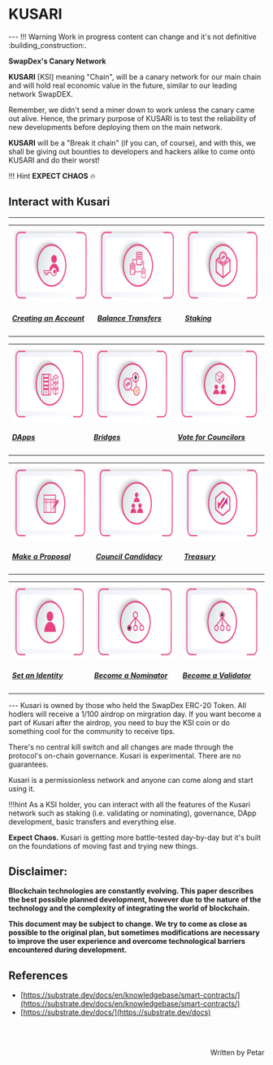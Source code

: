 
<h1><b>KUSARI</b></h1>
---
!!! Warning
    Work in progress content can change and it's not definitive :building_construction:.

**SwapDex's Canary Network**

**KUSARI** [KSI] meaning "Chain", will be a canary network for our main chain and will hold real economic value in the future, similar to our leading network SwapDEX.

Remember, we didn't send a miner down to work unless the canary came out alive. Hence, the primary purpose of KUSARI is to test the reliability of new developments before deploying them on the main network.

**KUSARI** will be a "Break it chain" (if you can, of course), and with this, we shall be giving out bounties to developers and hackers alike to come onto KUSARI and do their worst! 

!!! Hint
    **EXPECT CHAOS** :fire:


## **Interact with Kusari**
---
<table class = "table">
<link rel="stylesheets" type="text/css" href="extra.css">
    <tr>
        <td>
            <a href="/what-to-try/account-generation/">
                <img src="assets/swapdex-docs-creating-an-account.png" alt="Drawing" width="300" height="150">
                    <div class="cards-body">
                        <h5>Creating an Account</h5>
                    </div>
            </a>
        </td>
        <td>
            <a href="/get-started/transfer-balances/">
                <img src="/assets/swapdex-docs-balance-transfers.png" alt="Drawing" width="300" height="150">
                    <div class="cards-body">
                        <h5>Balance Transfers</h5>
                    </div>
            </a>
        </td>
        <td>
            <a href="what-to-try/nominator/">
                <img class="guide-image" src="/assets/swapdex-docs-staking.png" alt="Drawing" width="300" height="150">
                    <div class="cards-body">
                        <h5>Staking</h5>
                    </div>
            </a>
        </td>
    </tr>
</table>

<table class = "table">
<link rel="stylesheets" type="text/css" href="extra.css">
    <tr>
        <td>
            <a href="/dev-guides/">
                <img src="assets/swapdex-docs-dapps.png" alt="Drawing" width="300" height="150">
                    <div class="cards-body">
                        <h5>DApps</h5>
                    </div>
            </a>
        </td>
        <td>
            <a href="/docs/learn-balance-transfers">
                <img src="/assets/swapdex-docs-bridge.png" alt="Drawing" width="300" height="150">
                    <div class="cards-body">
                        <h5>Bridges</h5>
                    </div>
            </a>
        </td>
        <td>
            <a href="/what-to-try/democracy/">
                <img class="guide-image" src="/assets/swapdex-docs-vote-for-councilors.png" alt="Drawing" width="300" height="150">
                    <div class="cards-body">
                        <h5>Vote for Councilors</h5>
                    </div>
            </a>
        </td>
    </tr>
</table>

<table class = "table">
<link rel="stylesheets" type="text/css" href="extra.css">
    <tr>
        <td>
            <a href="/what-to-try/democracy/">
                <img src="assets/swapdex-docs-proposal.png" alt="Drawing" width="300" height="150">
                    <div class="cards-body">
                        <h5>Make a Proposal</h5>
                    </div>
            </a>
        </td>
        <td>
            <a href="/what-to-try/democracy/">
                <img src="/assets/swapdex-docs-council-candidacy.png" alt="Drawing" width="300" height="150">
                    <div class="cards-body">
                        <h5>Council Candidacy</h5>
                    </div>
            </a>
        </td>
        <td>
            <a href="/what-to-try/treasury/">
                <img class="guide-image" src="/assets/swapdex-docs-treasury.png" alt="Drawing" width="300" height="150">
                    <div class="cards-body">
                        <h5>Treasury</h5>
                    </div>
            </a>
        </td>
    </tr>
</table>

<table class = "table">
<link rel="stylesheets" type="text/css" href="extra.css">
    <tr>
        <td>
            <a href="/what-to-try/identity/">
                <img src="assets/swapdex-docs-set-an-identity.png" alt="Drawing" width="300" height="150">
                    <div class="cards-body">
                        <h5>Set an Identity</h5>
                    </div>
            </a>
        </td>
        <td>
            <a href="/what-to-try/nominator/">
                <img src="/assets/swapdex-docs-become-a-nominator.png" alt="Drawing" width="300" height="150">
                    <div class="cards-body">
                        <h5>Become a Nominator</h5>
                    </div>
            </a>
        </td>
        <td>
            <a href="/what-to-try/validator/">
                <img class="guide-image" src="/assets/swapdex-docs-become-a-validator.png" alt="Drawing" width="300" height="150">
                    <div class="cards-body">
                        <h5>Become a Validator</h5>
                    </div>
            </a>
        </td>
    </tr>
</table>
---
Kusari is owned by those who held the SwapDex ERC-20 Token. All hodlers will receive a 1/100 airdrop on mirgration day. If you want become a part of Kusari after the airdrop, you need to buy the KSI coin or do something cool for the community to receive tips.

There's no central kill switch and all changes are made through the protocol's on-chain governance. Kusari is experimental. There are no guarantees.

Kusari is a permissionless network and anyone can come along and start using it.

!!!hint
    As a KSI holder, you can interact with all the features of the Kusari network such as staking (i.e. validating or nominating), governance, DApp development, basic transfers and everything else.

**Expect Chaos.** Kusari is getting more battle-tested day-by-day but it's built on the foundations of moving fast and trying new things.


## **Disclaimer:**

**Blockchain technologies are constantly evolving. This paper describes the best possible planned development, however due to the nature of the technology and the complexity of integrating the world of blockchain.**

**This document may be subject to change. We try to come as close as possible to the original plan, but sometimes modifications are necessary to improve the user experience and overcome technological barriers encountered during development.**


## **References**


* [https://substrate.dev/docs/en/knowledgebase/smart-contracts/](https://substrate.dev/docs/en/knowledgebase/smart-contracts/)
* [https://substrate.dev/docs/](https://substrate.dev/docs)

<br></br>

<p align=right> Written by Petar </p>